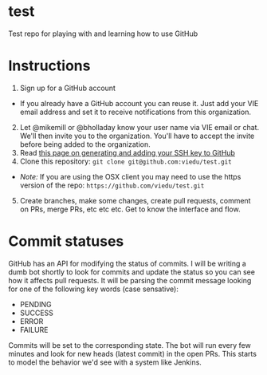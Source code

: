 test
====

Test repo for playing with and learning how to use GitHub


# Instructions

1. Sign up for a GitHub account
  * If you already have a GitHub account you can reuse it.  Just add your VIE email address and set it to receive notifications from this organization.
2. Let @mikemill or @bholladay know your user name via VIE email or chat.  We'll then invite you to the organization.  You'll have to accept the invite before being added to the organization.
3. Read [this page on generating and adding your SSH key to GitHub](https://help.github.com/articles/generating-ssh-keys)
4. Clone this repository: `git clone git@github.com:viedu/test.git`
  * *Note:* If you are using the OSX client you may need to use the https version of the repo: `https://github.com/viedu/test.git`
5. Create branches, make some changes, create pull requests, comment on PRs, merge PRs, etc etc etc.  Get to know the interface and flow.

# Commit statuses

GitHub has an API for modifying the status of commits.  I will be writing a dumb bot shortly to look for commits and update the status so you can see how it affects pull requests.  It will be parsing the commit message looking for one of the following key words (case sensative):
* PENDING
* SUCCESS
* ERROR
* FAILURE

Commits will be set to the corresponding state.  The bot will run every few minutes and look for new heads (latest commit) in the open PRs.  This starts to model the behavior we'd see with a system like Jenkins.
